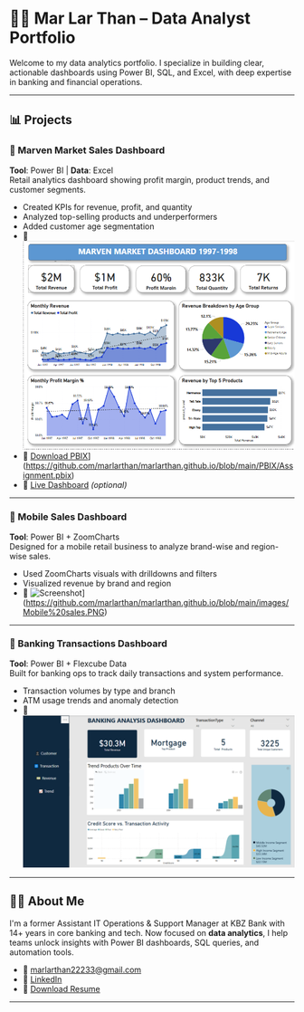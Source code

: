 # 👩‍💻 Mar Lar Than – Data Analyst Portfolio

Welcome to my data analytics portfolio. I specialize in building clear, actionable dashboards using Power BI, SQL, and Excel, with deep expertise in banking and financial operations.

---

## 📊 Projects

### 🔹 Marven Market Sales Dashboard
**Tool**: Power BI | **Data**: Excel  
Retail analytics dashboard showing profit margin, product trends, and customer segments.

- Created KPIs for revenue, profit, and quantity
- Analyzed top-selling products and underperformers
- Added customer age segmentation
- 📸 ![Screenshot](https://github.com/marlarthan/marlarthan.github.io/blob/main/images/marven%20market.PNG)
- 📂 [Download PBIX](files/marven-market.pbix)](https://github.com/marlarthan/marlarthan.github.io/blob/main/PBIX/Assignment.pbix)
- 🔗 [Live Dashboard](https://your-powerbi-publish-link.com) *(optional)*

---

### 🔹 Mobile Sales Dashboard  
**Tool**: Power BI + ZoomCharts  
Designed for a mobile retail business to analyze brand-wise and region-wise sales.

- Used ZoomCharts visuals with drilldowns and filters
- Visualized revenue by brand and region
- 📸 ![Screenshot](images/mobile-sales.png)](https://github.com/marlarthan/marlarthan.github.io/blob/main/images/Mobile%20sales.PNG)

---

### 🔹 Banking Transactions Dashboard  
**Tool**: Power BI + Flexcube Data  
Built for banking ops to track daily transactions and system performance.

- Transaction volumes by type and branch
- ATM usage trends and anomaly detection
- 📸 ![Screenshot](https://github.com/marlarthan/marlarthan.github.io/blob/main/images/banking%20dashboard.PNG)

---

## 👩‍💼 About Me

I'm a former Assistant IT Operations & Support Manager at KBZ Bank with 14+ years in core banking and tech. Now focused on **data analytics**, I help teams unlock insights with Power BI dashboards, SQL queries, and automation tools.

- 📧 marlarthan22233@gmail.com  
- 🔗 [LinkedIn](https://linkedin.com/in/mar-lar-than-08479316a)  
- 📎 [Download Resume](files/MarLarThan_Resume.pdf)

---


